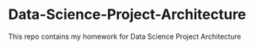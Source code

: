 # Data-Science-Project-Architecture
This repo contains my homework for Data Science Project Architecture 
